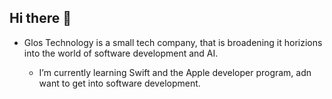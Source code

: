 ## Hi there 👋
- Glos Technology is a small tech company, that is broadening it horizions into the world of software development and AI.

  - I’m currently learning Swift and the Apple developer program, adn want to get into software development. 

<!--
**GlosTechnology/GlosTechnology** is a ✨ _special_ ✨ repository because its `README.md` (this file) appears on your GitHub profile.

Here are some ideas to get you started:

- 🔭 I’m currently working on ...
- 🌱 I’m currently learning ...
- 👯 I’m looking to collaborate on ...
- 🤔 I’m looking for help with ...
- 💬 Ask me about ...
- 📫 How to reach me: ...
- 😄 Pronouns: ...
- ⚡ Fun fact: ...
-->
